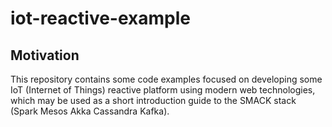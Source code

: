 # iot-reactive-example

## Motivation

This repository contains some code examples focused on developing some IoT (Internet of Things) reactive platform using modern web technologies, which may be used as a short introduction guide to the SMACK stack (Spark Mesos Akka Cassandra Kafka).
